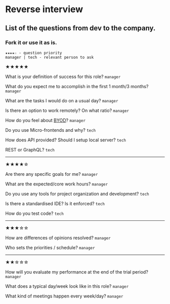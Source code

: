 # Reverse interview

## List of the questions from dev to the company.
### Fork it or use it as is.

```
★★★★☆ - question priority
manager | tech - relevant person to ask 
```

★★★★★

What is your definition of success for this role?
`manager`

What do you expect me to accomplish in the first 1 month/3 months?
`manager`

What are the tasks I would do on a usual day?
`manager`

Is there an option to work remotely? On what ratio?
`manager`

How do you feel about [BYOD](https://en.wikipedia.org/wiki/Bring_your_own_device)? 
`manager`

Do you use Micro-frontends and why?
`tech`

How does API provided? Should I setup local server?
`tech`

REST or GraphQL?
`tech`
___
★★★★☆

Are there any specific goals for me?
`manager`

What are the expected/core work hours?
`manager`

Do you use any tools for project organization and development?
`tech`

Is there a standardised IDE? Is it enforced?
`tech`

How do you test code?
`tech`
___
★★★☆☆

How are differences of opinions resolved?
`manager`

Who sets the priorities / schedule?
`manager`
___
★★☆☆☆

How will you evaluate my performance at the end of the trial period?
`manager`

What does a typical day/week look like in this role?
`manager`

What kind of meetings happen every week/day?
`manager`
